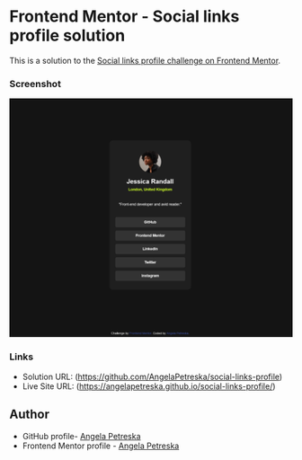 # Frontend Mentor - Social links profile solution

This is a solution to the [Social links profile challenge on Frontend Mentor](https://www.frontendmentor.io/challenges/social-links-profile-UG32l9m6dQ). 


### Screenshot
 ![Solution image](image.png)

### Links

- Solution URL: (https://github.com/AngelaPetreska/social-links-profile)
- Live Site URL: (https://angelapetreska.github.io/social-links-profile/)

## Author

- GitHub profile- [Angela Petreska](https://www.your-site.com)
- Frontend Mentor profile - [Angela Petreska](https://www.frontendmentor.io/profile/)